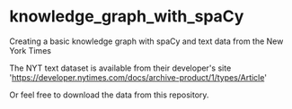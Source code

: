 # knowledge_graph_with_spaCy
Creating a basic knowledge graph with spaCy and text data from the New York Times

The NYT text dataset is available from their developer's site 'https://developer.nytimes.com/docs/archive-product/1/types/Article'

Or feel free to download the data from this repository. 
